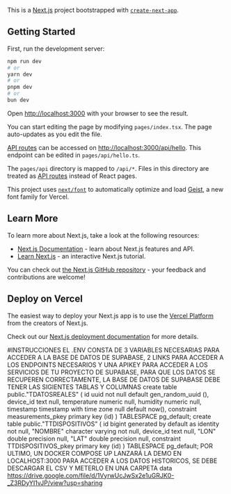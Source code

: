 This is a [Next.js](https://nextjs.org) project bootstrapped with [`create-next-app`](https://nextjs.org/docs/pages/api-reference/create-next-app).

## Getting Started

First, run the development server:

```bash
npm run dev
# or
yarn dev
# or
pnpm dev
# or
bun dev
```

Open [http://localhost:3000](http://localhost:3000) with your browser to see the result.

You can start editing the page by modifying `pages/index.tsx`. The page auto-updates as you edit the file.

[API routes](https://nextjs.org/docs/pages/building-your-application/routing/api-routes) can be accessed on [http://localhost:3000/api/hello](http://localhost:3000/api/hello). This endpoint can be edited in `pages/api/hello.ts`.

The `pages/api` directory is mapped to `/api/*`. Files in this directory are treated as [API routes](https://nextjs.org/docs/pages/building-your-application/routing/api-routes) instead of React pages.

This project uses [`next/font`](https://nextjs.org/docs/pages/building-your-application/optimizing/fonts) to automatically optimize and load [Geist](https://vercel.com/font), a new font family for Vercel.

## Learn More

To learn more about Next.js, take a look at the following resources:

- [Next.js Documentation](https://nextjs.org/docs) - learn about Next.js features and API.
- [Learn Next.js](https://nextjs.org/learn-pages-router) - an interactive Next.js tutorial.

You can check out [the Next.js GitHub repository](https://github.com/vercel/next.js) - your feedback and contributions are welcome!

## Deploy on Vercel

The easiest way to deploy your Next.js app is to use the [Vercel Platform](https://vercel.com/new?utm_medium=default-template&filter=next.js&utm_source=create-next-app&utm_campaign=create-next-app-readme) from the creators of Next.js.

Check out our [Next.js deployment documentation](https://nextjs.org/docs/pages/building-your-application/deploying) for more details.

#INSTRUCCIONES
EL .ENV CONSTA DE 3 VARIABLES NECESARIAS PARA ACCEDER A LA BASE DE DATOS DE SUPABASE, 2 LINKS PARA ACCEDER A LOS ENDPOINTS NECESARIOS Y UNA APIKEY PARA ACCEDER A LOS SERVICIOS DE TU PROYECTO DE SUPABASE, PARA QUE LOS DATOS SE RECUPEREN CORRECTAMENTE, LA BASE DE DATOS DE SUPABASE DEBE TENER LAS SIGIENTES TABLAS Y COLUMNAS
create table public."TDATOSREALES" (
  id uuid not null default gen_random_uuid (),
  device_id text null,
  temperature numeric null,
  humidity numeric null,
  timestamp timestamp with time zone null default now(),
  constraint measurements_pkey primary key (id)
) TABLESPACE pg_default;
create table public."TTDISPOSITIVOS" (
  id bigint generated by default as identity not null,
  "NOMBRE" character varying not null,
  device_id text null,
  "LON" double precision null,
  "LAT" double precision null,
  constraint TTDISPOSITIVOS_pkey primary key (id)
) TABLESPACE pg_default;
POR ULTIMO, UN DOCKER COMPOSE UP LANZARÁ LA DEMO EN LOCALHOST:3000
PARA ACCEDER A LOS DATOS HISTORICOS, SE DEBE DESCARGAR EL CSV Y METERLO EN UNA CARPETA data 
https://drive.google.com/file/d/1VyrwUcJwSx2e1uGRJK0-_Z3RDyYI1vJP/view?usp=sharing